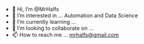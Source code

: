 - 👋 Hi, I’m @MrHalfs
- 👀 I’m interested in ... Automation and Data Science
- 🌱 I’m currently learning ... 
- 💞️ I’m looking to collaborate on ...
- 📫 How to reach me ... mrhalfs@gmail.com

<!---
MrHalfs/MrHalfs is a ✨ special ✨ repository because its `README.md` (this file) appears on your GitHub profile.
You can click the Preview link to take a look at your changes.
--->
